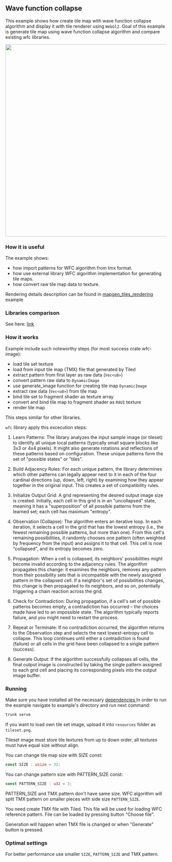 ## Wave function collapse

This example shows how create tile map with wave function collapse algorithm and display it with tile renderer using `WebGl2`. Goal of this example is generate tile map using wave function collapse algorithm and compare existing wfc libraries.

<p align="center">
  <img src="./resources/showcase.png" width="600px">
</p>

### How it is useful

The example shows:
- how import patterns for WFC algorithm from tmx format.
- how use external library WFC algorithm implementation for generating tile maps.
- how convert raw tile map data to texture. 

Rendering details description can be found in [ mapgen_tiles_rendering ]( ../mapgen_tiles_rendering/README.md ) example

### Libraries comparison

See here: [ link ]( ./wfc_libs_comparison.md )

### How it works

Example include such noteworthy steps (for most success crate wfc-image):
 - load tile set texture
 - load from input tile map (TMX) file that generated by Tiled
 - extract pattern from first layer as raw data (`Vec<u8>`)
 - convert pattern raw data to `DynamicImage`
 - use generate_image function for creating tile map `DynamicImage`
 - extract raw data (`Vec<u8>`) from tile map
 - bind tile set to fragment shader as texture array
 - convert and bind tile map to fragment shader as `R8UI` texture
 - render tile map

This steps similar for other libraries.

`wfc` library apply this excecution steps:

1. Learn Patterns: The library analyzes the input sample image (or tileset) to identify all unique local patterns (typically small square blocks like 3x3 or 4x4 pixels). It might also generate rotations and reflections of these patterns based on configuration. These unique patterns form the set of "possible states" or "tiles".

2. Build Adjacency Rules: For each unique pattern, the library determines which other patterns can legally appear next to it in each of the four cardinal directions (up, down, left, right) by examining how they appear together in the original input. This creates a set of compatibility rules.

3. Initialize Output Grid: A grid representing the desired output image size is created. Initially, each cell in this grid is in an "uncollapsed" state, meaning it has a "superposition" of all possible patterns from the learned set; each cell has maximum "entropy".

4. Observation (Collapse): The algorithm enters an iterative loop. In each iteration, it selects a cell in the grid that has the lowest entropy (i.e., the fewest remaining possible patterns, but more than one). From this cell's remaining possibilities, it randomly chooses one pattern (often weighted by frequency from the input) and assigns it to that cell. This cell is now "collapsed", and its entropy becomes zero.

5. Propagation: When a cell is collapsed, its neighbors' possibilities might become invalid according to the adjacency rules. The algorithm propagates this change: it examines the neighbors, removes any pattern from their possibility sets that is incompatible with the newly assigned pattern in the collapsed cell. If a neighbor's set of possibilities changes, this change is then propagated to its neighbors, and so on, potentially triggering a chain reaction across the grid.

6. Check for Contradiction: During propagation, if a cell's set of possible patterns becomes empty, a contradiction has occurred – the choices made have led to an impossible state. The algorithm typically reports failure, and you might need to restart the process.

7. Repeat or Terminate: If no contradiction occurred, the algorithm returns to the Observation step and selects the next lowest-entropy cell to collapse. This loop continues until either a contradiction is found (failure) or all cells in the grid have been collapsed to a single pattern (success).

8. Generate Output: If the algorithm successfully collapses all cells, the final output image is constructed by taking the single pattern assigned to each grid cell and placing its corresponding pixels into the output image buffer.

### Running

Make sure you have installed all the necessary [ dependencies ]( ../../../module/min/minwebgl/readme.md )
In order to run the example navigate to example's directory and run next command:

``` bash
trunk serve
```

If you want to load own tile set image, upload it into `resources` folder as `tileset.png`. 

Tileset image must store tile textures from up to down order, all textures must have equal size without align.

You can change tile map size with SIZE const:

``` rust
const SIZE : usize = 32;
```

You can change pattern size with PATTERN_SIZE const:

``` rust
const PATTERN_SIZE : u32 = 3;
```

PATTERN_SIZE and TMX pattern don't have same size. WFC algorithm will split TMX pattern on smaller pieces with side size `PATTERN_SIZE`.

You need create TMX file with Tiled. This file will be used for loading WFC reference pattern. File can be loaded by pressing button "Choose file". 

Generation will happen when TMX file is changed or when "Generate" button is pressed.

### Optimal settings

For better performance use smaller `SIZE`, `PATTERN_SIZE` and TMX pattern.